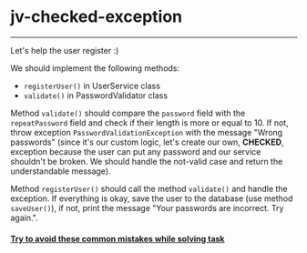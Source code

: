 # jv-checked-exception

---
Let's help the user register :)

We should implement the following methods:

- `registerUser()` in UserService class
- `validate()` in PasswordValidator class

Method `validate()` should compare the `password` field with the `repeatPassword` field and check 
if their length is more or equal to 10. If not, throw exception `PasswordValidationException` 
with the message "Wrong passwords" (since it's our custom logic, let's create our own, 
**CHECKED**, exception because the user can put any password and our service shouldn't be broken. 
We should handle the not-valid case and return the understandable message).

Method `registerUser()` should call the method `validate()` and handle the exception.
If everything is okay, save the user to the database (use method `saveUser()`),
if not, print the message "Your passwords are incorrect. Try again.".

#### [Try to avoid these common mistakes while solving task](./checklist.md)
